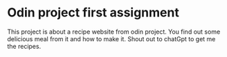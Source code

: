 # Odin project first assignment
This project is about a recipe website from odin project. You find out some delicious meal from it and how to make it. Shout out to chatGpt to get me the recipes.

